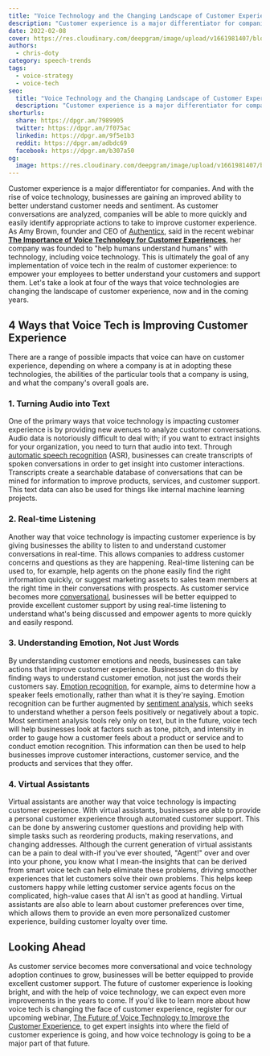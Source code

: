 ```yaml
---
title: "Voice Technology and the Changing Landscape of Customer Experience"
description: "Customer experience is a major differentiator for companies, and voice is providing new ways to drive incredible customer interactions."
date: 2022-02-08
cover: https://res.cloudinary.com/deepgram/image/upload/v1661981407/blog/voice-technology-customer-experience/voice-tech-and-changing-landscape-of-CX-thumb-554x.png
authors:
  - chris-doty
category: speech-trends
tags:
  - voice-strategy
  - voice-tech
seo:
  title: "Voice Technology and the Changing Landscape of Customer Experience"
  description: "Customer experience is a major differentiator for companies, and voice is providing new ways to drive incredible customer interactions."
shorturls:
  share: https://dpgr.am/7989905
  twitter: https://dpgr.am/7f075ac
  linkedin: https://dpgr.am/9f5e1b3
  reddit: https://dpgr.am/adbdc69
  facebook: https://dpgr.am/b307a50
og:
  image: https://res.cloudinary.com/deepgram/image/upload/v1661981407/blog/voice-technology-customer-experience/voice-tech-and-changing-landscape-of-CX-thumb-554x.png
---
```


Customer experience is a major differentiator for companies. And with the rise of voice technology, businesses are gaining an improved ability to better understand customer needs and sentiment. As customer conversations are analyzed, companies will be able to more quickly and easily identify appropriate actions to take to improve customer experience. As Amy Brown, founder and CEO of [Authenticx](https://authenticx.com/), said in the recent webinar [**The Importance of Voice Technology for Customer Experiences**](https://offers.deepgram.com/importance-of-voice-technology-for-customer-experiences-on-demand), her company was founded to "help humans understand humans" with technology, including voice technology. This is ultimately the goal of any implementation of voice tech in the realm of customer experience: to empower your employees to better understand your customers and support them. Let's take a look at four of the ways that voice technologies are changing the landscape of customer experience, now and in the coming years.

## 4 Ways that Voice Tech is Improving Customer Experience

There are a range of possible impacts that voice can have on customer experience, depending on where a company is at in adopting these technologies, the abilities of the particular tools that a company is using, and what the company's overall goals are.

### 1\. Turning Audio into Text

One of the primary ways that voice technology is impacting customer experience is by providing new avenues to analyze customer conversations. Audio data is notoriously difficult to deal with; if you want to extract insights for your organization, you need to turn that audio into text. Through [automatic speech recognition](https://blog.deepgram.com/what-is-asr/) (ASR), businesses can create transcripts of spoken conversations in order to get insight into customer interactions. Transcripts create a searchable database of conversations that can be mined for information to improve products, services, and customer support. This text data can also be used for things like internal machine learning projects.

<WhitepaperPromo whitepaper="latest"></WhitepaperPromo>



### 2\. Real-time Listening

Another way that voice technology is impacting customer experience is by giving businesses the ability to listen to and understand customer conversations in real-time. This allows companies to address customer concerns and questions as they are happening. Real-time listening can be used to, for example, help agents on the phone easily find the right information quickly, or suggest marketing assets to sales team members at the right time in their conversations with prospects. As customer service becomes more [conversational](https://deepgram.com/solutions/voicebots/), businesses will be better equipped to provide excellent customer support by using real-time listening to understand what's being discussed and empower agents to more quickly and easily respond.

### 3\. Understanding Emotion, Not Just Words

By understanding customer emotions and needs, businesses can take actions that improve customer experience. Businesses can do this by finding ways to understand customer emotion, not just the words their customers say. [Emotion recognition](https://blog.deepgram.com/sentiment-analysis-emotion-regulation-difference/), for example, aims to determine how a speaker feels emotionally, rather than what it is they're saying. Emotion recognition can be further augmented by [sentiment analysis](https://blog.deepgram.com/sentiment-analysis-emotion-regulation-difference/), which seeks to understand whether a person feels positively or negatively about a topic. Most sentiment analysis tools rely only on text, but in the future, voice tech will help businesses look at factors such as tone, pitch, and intensity in order to gauge how a customer feels about a product or service and to conduct emotion recognition. This information can then be used to help businesses improve customer interactions, customer service, and the products and services that they offer.

### 4\. Virtual Assistants

Virtual assistants are another way that voice technology is impacting customer experience. With virtual assistants, businesses are able to provide a personal customer experience through automated customer support. This can be done by answering customer questions and providing help with simple tasks such as reordering products, making reservations, and changing addresses. Although the current generation of virtual assistants can be a pain to deal with-if you've ever shouted, "Agent!" over and over into your phone, you know what I mean-the insights that can be derived from smart voice tech can help eliminate these problems, driving smoother experiences that let customers solve their own problems. This helps keep customers happy while letting customer service agents focus on the complicated, high-value cases that AI isn't as good at handling. Virtual assistants are also able to learn about customer preferences over time, which allows them to provide an even more personalized customer experience, building customer loyalty over time.

## Looking Ahead

As customer service becomes more conversational and voice technology adoption continues to grow, businesses will be better equipped to provide excellent customer support. The future of customer experience is looking bright, and with the help of voice technology, we can expect even more improvements in the years to come.  If you'd like to learn more about how voice tech is changing the face of customer experience, register for our upcoming webinar, [The Future of Voice Technology to Improve the Customer Experience](https://offers.deepgram.com/the-future-of-voice-technology-in-customer-experience), to get expert insights into where the field of customer experience is going, and how voice technology is going to be a major part of that future.

